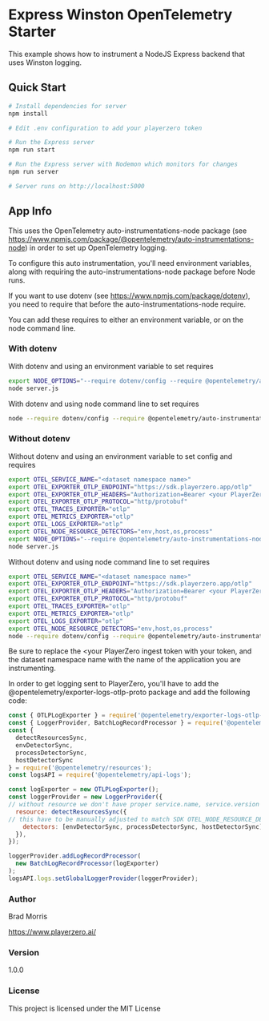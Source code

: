 # Express Winston OpenTelemetry Starter



This example shows how to instrument a NodeJS Express backend that uses
Winston logging.

## Quick Start

``` bash
# Install dependencies for server
npm install

# Edit .env configuration to add your playerzero token

# Run the Express server
npm run start

# Run the Express server with Nodemon which monitors for changes
npm run server

# Server runs on http://localhost:5000
```

## App Info

This uses the OpenTelemetry auto-instrumentations-node package (see https://www.npmjs.com/package/@opentelemetry/auto-instrumentations-node) in order to
set up OpenTelemetry logging.

To configure this auto instrumentation, you'll need environment variables, along with requiring the 
auto-instrumentations-node package before Node runs.

If you want to use dotenv (see https://www.npmjs.com/package/dotenv), you need to require that before the
auto-instrumentations-node require.

You can add these requires to either an environment variable, or on the 
node command line.<br>

### With dotenv

With dotenv and using an environment variable to set requires

```bash
export NODE_OPTIONS="--require dotenv/config --require @opentelemetry/auto-instrumentations-node/register"
node server.js
````
With dotenv and using node command line to set requires

```bash
node --require dotenv/config --require @opentelemetry/auto-instrumentations-node/register server.js
```

### Without dotenv

Without dotenv and using an environment variable to set config and requires

```bash
export OTEL_SERVICE_NAME="<dataset namespace name>"
export OTEL_EXPORTER_OTLP_ENDPOINT="https://sdk.playerzero.app/otlp"
export OTEL_EXPORTER_OTLP_HEADERS="Authorization=Bearer <your PlayerZero ingest token>"
export OTEL_EXPORTER_OTLP_PROTOCOL="http/protobuf"
export OTEL_TRACES_EXPORTER="otlp"
export OTEL_METRICS_EXPORTER="otlp"
export OTEL_LOGS_EXPORTER="otlp"
export OTEL_NODE_RESOURCE_DETECTORS="env,host,os,process"
export NODE_OPTIONS="--require @opentelemetry/auto-instrumentations-node/register"
node server.js
```
Without dotenv and using node command line to set requires

```bash
export OTEL_SERVICE_NAME="<dataset namespace name>"
export OTEL_EXPORTER_OTLP_ENDPOINT="https://sdk.playerzero.app/otlp"
export OTEL_EXPORTER_OTLP_HEADERS="Authorization=Bearer <your PlayerZero ingest token>"
export OTEL_EXPORTER_OTLP_PROTOCOL="http/protobuf"
export OTEL_TRACES_EXPORTER="otlp"
export OTEL_METRICS_EXPORTER="otlp"
export OTEL_LOGS_EXPORTER="otlp"
export OTEL_NODE_RESOURCE_DETECTORS="env,host,os,process"
node --require dotenv/config --require @opentelemetry/auto-instrumentations-node/register server.js
```

Be sure to replace the <your PlayerZero ingest token with your token, and the
dataset namespace name with the name of the application you are instrumenting.

In order to get logging sent to PlayerZero, you'll have to add the @opentelemetry/exporter-logs-otlp-proto
package and add the following code:

``` javascript
const { OTLPLogExporter } = require('@opentelemetry/exporter-logs-otlp-proto');
const { LoggerProvider, BatchLogRecordProcessor } = require('@opentelemetry/sdk-logs');
const {
  detectResourcesSync,
  envDetectorSync,
  processDetectorSync,
  hostDetectorSync
} = require('@opentelemetry/resources');
const logsAPI = require('@opentelemetry/api-logs');

const logExporter = new OTLPLogExporter();
const loggerProvider = new LoggerProvider({
// without resource we don't have proper service.name, service.version correlated with logs
  resource: detectResourcesSync({
// this have to be manually adjusted to match SDK OTEL_NODE_RESOURCE_DETECTORS
    detectors: [envDetectorSync, processDetectorSync, hostDetectorSync],
  }),
});

loggerProvider.addLogRecordProcessor(
  new BatchLogRecordProcessor(logExporter)
);
logsAPI.logs.setGlobalLoggerProvider(loggerProvider);
```

### Author

Brad Morris

https://www.playerzero.ai/

### Version

1.0.0

### License

This project is licensed under the MIT License
